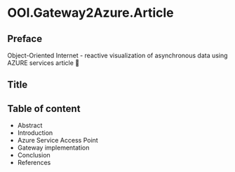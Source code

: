 # OOI.Gateway2Azure.Article

## Preface

Object-Oriented Internet - reactive visualization of asynchronous data using AZURE services article :book:

## Title

## Table of content

- Abstract
- Introduction
- Azure Service Access Point
- Gateway implementation
- Conclusion
- References
